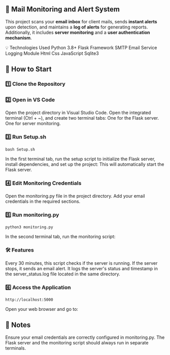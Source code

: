 ## 📧 **Mail Monitoring and Alert System**

This project scans your **email inbox** for client mails, sends **instant alerts** upon detection, and maintains a **log of alerts** for generating reports. Additionally, it includes **server monitoring** and a **user authentication mechanism**.

💡 Technologies Used
Python 3.8+
Flask Framework
SMTP Email Service
Logging Module
Html
Css
JavaScript
Sqlite3

## 🚀 **How to Start**

### 1️⃣ **Clone the Repository**

### 2️⃣ **Open in VS Code**
Open the project directory in Visual Studio Code.
Open the integrated terminal (Ctrl + ~), and create two terminal tabs:
One for the Flask server.
One for server monitoring.

### 3️⃣ **Run Setup.sh**
    bash Setup.sh
In the first terminal tab, run the setup script to initialize the Flask server, install dependencies, and set up the project:
This will automatically start the Flask server.

### 4️⃣ **Edit Monitoring Credentials**
Open the monitoring.py file in the project directory.
Add your email credentials in the required sections.

### 5️⃣ **Run monitoring.py**
    python3 monitoring.py
In the second terminal tab, run the monitoring script:


### 🛠️ **Features**
Every 30 minutes, this script checks if the server is running.
If the server stops, it sends an email alert.
It logs the server's status and timestamp in the server_status.log file located in the same directory.


### 6️⃣ **Access the Application**
    http://localhost:5000
Open your web browser and go to:
    


## 📌 **Notes**
Ensure your email credentials are correctly configured in monitoring.py.
The Flask server and the monitoring script should always run in separate terminals.